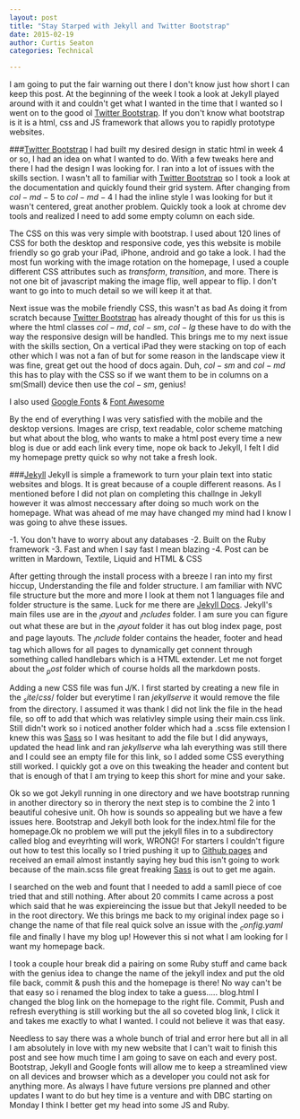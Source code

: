 ```yaml
---
layout: post
title: "Stay Starped with Jekyll and Twitter Bootstrap"
date: 2015-02-19
author: Curtis Seaton
categories: Technical

---
```


I am going to put the fair warning out there I don't know just how short I can keep this post. At the beginning of the week I took a look at Jekyll played around with it and couldn't get what I wanted in the time that I wanted so I went on to the good ol [Twitter Bootstrap][Twitter Bootstrap]. If you don't know what bootstrap is it is a html, css and JS framework that allows you to rapidly prototype websites.

###[Twitter Bootstrap][Twitter Bootstrap]
I had built my desired design in static html in week 4 or so, I had an idea on what I wanted to do. With a few tweaks here and there I had the design I was looking for. I ran into a lot of issues with the skills section. I wasn't all to familiar with [Twitter Bootstrap][Twitter Bootstrap] so I took a look at the documentation and quickly found their grid system. After changing from $col-md-5$ to $col-md-4$ I had the inline style I was looking for but it wasn't centered, great another problem. Quickly took a look at chrome dev tools and realized I need to add some empty column on each side.

The CSS on this was very simple with bootstrap. I used about 120 lines of CSS for both the desktop and responsive code, yes this website is mobile friendly so go grab your iPad, iPhone, android and go take a look. I had the most fun working with the image rotation on the homepage, I used a couple different CSS attributes such as $transform$, $transition$, and more. There is not one bit of javascript making the image flip, well appear to flip. I don't want to go into to much detail so we will keep it at that.

Next issue was the mobile friendly CSS, this wasn't as bad As doing it from scratch because [Twitter Bootstrap][Twitter Bootstrap] has already thought of this for us this is where the html classes $col-md$, $col-sm$, $col-lg$ these have to do with the way the responsive design will be handled. This brings me to my next issue with the skills section, On a vertical iPad they were stacking on top of each other which I was not a fan of but for some reason in the landscape view it was fine, great get out the hood of docs again. Duh, $col-sm$ and $col-md$ this has to play with the CSS so if we want them to be in columns on a sm(Small) device then use the $col-sm$, genius!

I also used [Google Fonts][Google Fonts] & [Font Awesome][Font Awesome]


By the end of everything I was very satisfied with the mobile and the desktop versions. Images are crisp, text readable, color scheme matching but what about the blog, who wants to make a html post every time a new blog is due or add each link every time, nope ok back to Jekyll, I felt I did my homepage pretty quick so why not take a fresh look.

###[Jekyll][Jekyll]
Jekyll is simple a framework to turn your plain text into static websites and blogs. It is great because of a couple different reasons. As I mentioned before I did not plan on completing this challnge in Jekyll however it was almost neccessary after doing so much work on the homepage. What was ahead of me may have changed my mind had I know I was going to ahve these issues.

-1. You don't have to worry about any databases
-2. Built on the Ruby framework
-3. Fast and when I say fast I mean blazing
-4. Post can be written in Mardown, Textile, Liquid and HTML & CSS

After getting through the install process with a breeze I ran into my first hiccup, Understanding the file and folder structure. I am familiar with NVC file structure but the more and more I look at them not 1 languages file and folder structure is the same. Luck for me there are [Jekyll Docs][Jekyll Docs]. Jekyll's main files use are in the $_layout$ and $_includes$ folder. I am sure you can figure out what these are but in the $_layout$ folder
it has out blog index page, post and page layouts. The $_include$ folder contains the header, footer and head tag which allows for all pages to dynamically get connent through something called handlebars which is a HTML extender. Let me not forget about the $_post$ folder which of course holds all the markdown posts.

Adding a new CSS file was fun J/K. I first started by creating a new file in the $_site/css/$ folder but everytime I ran $jekyll serve$ it would remove the file from the directory. I assumed it was thank I did not link the file in the head file, so off to add that which was relativley simple using their main.css link. Still didn't work so i noticed another folder which had a .scss file extension I knew this was [Sass][Sass] so I was hesitant to add the file but I did anyways, updated the head link and ran $jekyll serve$ wha lah everything was still there and I could see an empty file for this link, so I added some CSS everything still worked. I quickly got a ove on this tweaking the header and content but that is enough of that I am trying to keep this short for mine and your sake.


Ok so we got Jekyll running in one directory and we have bootstrap running in another directory so in therory the next step is to combine the 2 into 1 beautiful cohesive unit. Oh how is sounds so appealing but we have a few issues here. Bootstrap and Jekyll both look for the index.html file for the homepage.Ok no problem we will put the jekyll files in to a subdirectory called blog and eveyrhting will work, WRONG! For starters I couldn't figure out how to test this locally so I tried pushing it up to [Github pages][Github pages] and received an email almost instantly saying hey bud this isn't going to work because of the main.scss file great freaking [Sass][Sass] is out to get me again.

I searched on the web and fount that I needed to add a samll piece of coe tried that and still nothing. After about 20 commits I came across a post which said that he was expiereincing the issue but that Jekyll needed to be in the root directory. We this brings me back to my original index page so i change the name of that file real quick solve an issue with the $_config.yaml$ file and finally I have my blog up! However this si not what I am looking for I want my homepage back.

I took a couple hour break did a pairing on some Ruby stuff and came back with the genius idea to change the name of the jekyll index and put the old file back, commit & push this and the homepage is there! No way can't be that easy so i renamed the blog index to take a guess..... blog.html I changed the blog link on the homepage to the right file. Commit, Push and refresh everything is still working but the all so coveted blog link, I click it and takes me exactly to what I wanted. I could not believe it was that easy.


Needless to say there was a whole bunch of trial and error here but all in all I am absolutely in love with my new website that I can't wait to finish this post and see how much time I am going to save on each and every post. Bootstrap, Jekyll and Google fonts will allow me to keep a streamlined view on all devices and browser which as a developer you could not ask for anything more. As always I have future versions pre planned and other updates I want to do but hey time is a venture and with DBC starting on Monday I think I better get my head into some JS and Ruby.


[Twitter Bootstrap]: http://getbootstrap.com/
[Google Fonts]: https://www.google.com/fonts/
[Font Awesome]: http://fortawesome.github.io/Font-Awesome/
[Jekyll]: http://jekyllrb.com/
[Jekyll Docs]: http://jekyllrb.com/docs/home/
[Sass]: http://sass-lang.com/
[Github pages]: https://pages.github.com/